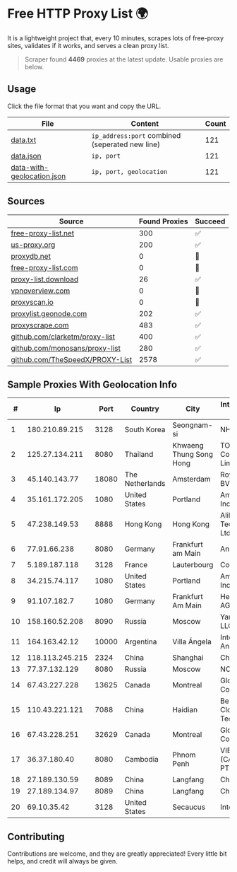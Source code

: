 
# Free HTTP Proxy List 🌍

It is a lightweight project that, every 10 minutes, scrapes lots of free-proxy sites, validates if it works, and serves a clean proxy list.


> Scraper found **4469** proxies at the latest update. Usable proxies are below.

## Usage

Click the file format that you want and copy the URL.


|File|Content|Count|
|----|-------|-----|
|[data.txt](https://raw.githubusercontent.com/themiralay/Proxy-List-World/master/data.txt)|`ip_address:port` combined (seperated new line)|121|
|[data.json](https://raw.githubusercontent.com/themiralay/Proxy-List-World/master/data.json)|`ip, port`|121|
|[data-with-geolocation.json](https://raw.githubusercontent.com/themiralay/Proxy-List-World/master/data-with-geolocation.json)|`ip, port, geolocation`|121|

## Sources

|Source|Found Proxies|Succeed|
|------|-------------|-------|
|[free-proxy-list.net](https://free-proxy-list.net)|300|✅|
|[us-proxy.org](https://www.us-proxy.org)|200|✅|
|[proxydb.net](http://proxydb.net)|0|🚫|
|[free-proxy-list.com](https://free-proxy-list.com/?page=&port=&type%5B%5D=http&type%5B%5D=https&up_time=0&search=Search)|0|🚫|
|[proxy-list.download](https://www.proxy-list.download/HTTP)|26|✅|
|[vpnoverview.com](https://vpnoverview.com/privacy/anonymous-browsing/free-proxy-servers)|0|🚫|
|[proxyscan.io](https://www.proxyscan.io)|0|🚫|
|[proxylist.geonode.com](https://proxylist.geonode.com/api/proxy-list?limit=300&page=1&sort_by=lastChecked&sort_type=desc&protocols=http,https)|202|✅|
|[proxyscrape.com](https://api.proxyscrape.com/v2/?request=displayproxies&protocol=http&timeout=10000&country=all&ssl=all&anonymity=all)|483|✅|
|[github.com/clarketm/proxy-list](https://raw.githubusercontent.com/clarketm/proxy-list/master/proxy-list-raw.txt)|400|✅|
|[github.com/monosans/proxy-list](https://raw.githubusercontent.com/monosans/proxy-list/main/proxies/http.txt)|280|✅|
|[github.com/TheSpeedX/PROXY-List](https://raw.githubusercontent.com/TheSpeedX/PROXY-List/master/http.txt)|2578|✅|


## Sample Proxies With Geolocation Info

|#|Ip|Port|Country|City|Internet Service Provider|
|-|--|----|-------|----|-------------------------|
|1|180.210.89.215|3128|South Korea|Seongnam-si|NHNCLOUD|
|2|125.27.134.211|8080|Thailand|Khwaeng Thung Song Hong|TOT Public Company Limited|
|3|45.140.143.77|18080|The Netherlands|Amsterdam|RoyaleHosting BV|
|4|35.161.172.205|1080|United States|Portland|Amazon.com, Inc.|
|5|47.238.149.53|8888|Hong Kong|Hong Kong|Alibaba (US) Technology Co., Ltd.|
|6|77.91.66.238|8080|Germany|Frankfurt am Main|Andrii Hrosh|
|7|5.189.187.118|3128|France|Lauterbourg|Contabo GmbH|
|8|34.215.74.117|1080|United States|Portland|Amazon.com, Inc.|
|9|91.107.182.7|1080|Germany|Frankfurt Am Main|Hetzner Online AG|
|10|158.160.52.208|8090|Russia|Moscow|Yandex.Cloud LLC|
|11|164.163.42.12|10000|Argentina|Villa Ángela|Interret Villa Angela SRL|
|12|118.113.245.215|2324|China|Shanghai|Chinanet|
|13|77.37.132.129|8080|Russia|Moscow|NCNET|
|14|67.43.227.228|13625|Canada|Montreal|GloboTech Communications|
|15|110.43.221.121|7088|China|Haidian|Beijing Kingsoft Cloud Internet Technology Co|
|16|67.43.228.251|32629|Canada|Montreal|GloboTech Communications|
|17|36.37.180.40|8080|Cambodia|Phnom Penh|VIETTEL (CAMBODIA) PTE|
|18|27.189.130.59|8089|China|Langfang|Chinanet|
|19|27.189.134.97|8089|China|Langfang|Chinanet|
|20|69.10.35.42|3128|United States|Secaucus|Interserver, Inc|



## Contributing

Contributions are welcome, and they are greatly appreciated! Every
little bit helps, and credit will always be given.

